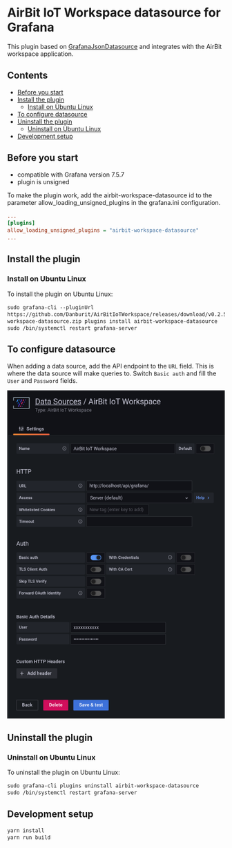 # AirBit IoT Workspace datasource for Grafana
This plugin based on [GrafanaJsonDatasource](https://github.com/simPod/GrafanaJsonDatasource) and integrates with the AirBit workspace application.

## Contents
- [Before you start](#before-you-start)
- [Install the plugin](#install-the-plugin)
    - [Install on Ubuntu Linux](#install-on-ubuntu-linux)
- [To configure datasource](#to-configure-datasource)
- [Uninstall the plugin](#uninstall-the-plugin)
    - [Uninstall on Ubuntu Linux](#uninstall-on-ubuntu-linux)
- [Development setup](#development-setup)

## Before you start

* compatible with Grafana version 7.5.7
* plugin is unsigned 

To make the plugin work, add the airbit-workspace-datasource id to the parameter allow_loading_unsigned_plugins in the grafana.ini configuration.
```ini
...
[plugins]
allow_loading_unsigned_plugins = "airbit-workspace-datasource"
...
```

## Install the plugin
### Install on Ubuntu Linux
To install the plugin on Ubuntu Linux:
```shell
sudo grafana-cli --pluginUrl https://github.com/Danburit/AirBitIoTWorkspace/releases/download/v0.2.5/airbit-workspace-datasource.zip plugins install airbit-workspace-datasource
sudo /bin/systemctl restart grafana-server
```

## To configure datasource
When adding a data source, add the API endpoint to the `URL` field. This is where the data source will make queries to. Switch `Basic auth` and fill the `User` and `Password` fields. 

![Datasource setup](https://raw.githubusercontent.com/Danburit/AirBitIoTWorkspace/master/docs/image/datasource-setup.png)
## Uninstall the plugin
### Uninstall on Ubuntu Linux
To uninstall the plugin on Ubuntu Linux:
```shell
sudo grafana-cli plugins uninstall airbit-workspace-datasource
sudo /bin/systemctl restart grafana-server
```

## Development setup

```shell
yarn install
yarn run build
```